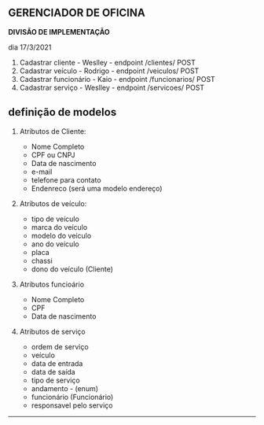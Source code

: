 ## GERENCIADOR DE OFICINA

**DIVISÃO DE IMPLEMENTAÇÃO**

dia 17/3/2021 

1. Cadastrar cliente - Weslley - endpoint /clientes/ POST
2. Cadastrar veículo - Rodrigo - endpoint /veiculos/ POST 
3. Cadastrar funcionário - Kaio - endpoint /funcionarios/ POST
4. Cadastrar serviço - Weslley - endpoint /servicoes/ POST

**definição de modelos**
----
1. Atributos de Cliente:
    *  Nome Completo 
    *  CPF ou CNPJ
    *  Data de nascimento
    *  e-mail
    *  telefone para contato
    *  Endenreco (será uma modelo endereço)

2. Atributos de veículo:
    *  tipo de veículo
    *  marca do veículo
    *  modelo do veículo
    *  ano do veículo
    *  placa
    *  chassi
    *  dono do veículo (Cliente)

3. Atributos funcioário
    *  Nome Completo
    *  CPF
    *  Data de nascimento
    
4. Atributos de serviço
    * ordem de serviço
    * veículo
    * data de entrada
    * data de saída
    * tipo de serviço
    * andamento - (enum)
    * funcionário (Funcionário)
    * responsavel pelo serviço
    
---


